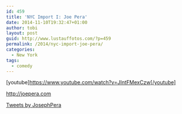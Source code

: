 ```yaml
---
id: 459
title: 'NYC Import I: Joe Pera'
date: 2014-11-10T19:32:47+01:00
author: tobi
layout: post
guid: http://www.lustauffotos.com/?p=459
permalink: /2014/nyc-import-joe-pera/
categories:
  - New York
tags:
  - comedy
---
```

[youtube]<https://www.youtube.com/watch?v=JIntFMexCzw[/youtube]>

<http://joepera.com>

<a class="twitter-timeline" data-width="500" data-height="750" data-dnt="true" href="https://twitter.com/JosephPera?ref_src=twsrc%5Etfw">Tweets by JosephPera</a>